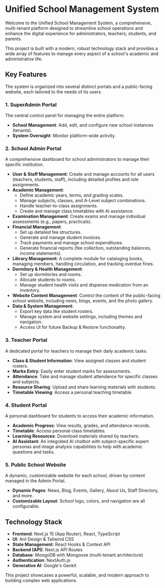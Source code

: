 # Unified School Management System

Welcome to the Unified School Management System, a comprehensive, multi-tenant platform designed to streamline school operations and enhance the digital experience for administrators, teachers, students, and parents.

This project is built with a modern, robust technology stack and provides a wide array of features to manage every aspect of a school's academic and administrative life.

## Key Features

The system is organized into several distinct portals and a public-facing website, each tailored to the needs of its users.

### 1. SuperAdmin Portal
The central control panel for managing the entire platform.
-   **School Management**: Add, edit, and configure new school instances (tenants).
-   **System Oversight**: Monitor platform-wide activity.

### 2. School Admin Portal
A comprehensive dashboard for school administrators to manage their specific institution.
-   **User & Staff Management**: Create and manage accounts for all users (teachers, students, staff), including detailed profiles and role assignments.
-   **Academic Management**:
    -   Define academic years, terms, and grading scales.
    -   Manage subjects, classes, and A-Level subject combinations.
    -   Handle teacher-to-class assignments.
    -   Create and manage class timetables with AI assistance.
-   **Examination Management**: Create exams and manage individual assessments (e.g., papers, practicals).
-   **Financial Management**:
    -   Set up detailed fee structures.
    -   Generate and manage student invoices.
    -   Track payments and manage school expenditures.
    -   Generate financial reports (fee collection, outstanding balances, income statements).
-   **Library Management**: A complete module for cataloging books, managing members, handling circulation, and tracking overdue fines.
-   **Dormitory & Health Management**:
    -   Set up dormitories and rooms.
    -   Allocate students to rooms.
    -   Manage student health visits and dispense medication from an inventory.
-   **Website Content Management**: Control the content of the public-facing school website, including news, blogs, events, and the photo gallery.
-   **Data & System Management**:
    -   Export key data like student rosters.
    -   Manage system and website settings, including themes and navigation.
    -   Access UI for future Backup & Restore functionality.

### 3. Teacher Portal
A dedicated portal for teachers to manage their daily academic tasks.
-   **Class & Student Information**: View assigned classes and student rosters.
-   **Marks Entry**: Easily enter student marks for assessments.
-   **Attendance**: Take and manage student attendance for specific classes and subjects.
-   **Resource Sharing**: Upload and share learning materials with students.
-   **Timetable Viewing**: Access a personal teaching timetable.

### 4. Student Portal
A personal dashboard for students to access their academic information.
-   **Academic Progress**: View results, grades, and attendance records.
-   **Timetable**: Access personal class timetables.
-   **Learning Resources**: Download materials shared by teachers.
-   **AI Assistant**: An integrated AI chatbot with subject-specific expert personas and image analysis capabilities to help with academic questions and tasks.

### 5. Public School Website
A dynamic, customizable website for each school, driven by content managed in the Admin Portal.
-   **Dynamic Pages**: News, Blog, Events, Gallery, About Us, Staff Directory, and more.
-   **Customizable Layout**: School logo, colors, and navigation are all configurable.

## Technology Stack

-   **Frontend**: Next.js 15 (App Router), React, TypeScript
-   **UI**: Ant Design & Tailwind CSS
-   **State Management**: React Hooks & Context API
-   **Backend (API)**: Next.js API Routes
-   **Database**: MongoDB with Mongoose (multi-tenant architecture)
-   **Authentication**: NextAuth.js
-   **Generative AI**: Google's Genkit

This project showcases a powerful, scalable, and modern approach to building complex web applications.
